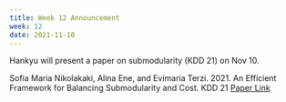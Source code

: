 ```yaml
---
title: Week 12 Announcement
week: 12
date: 2021-11-10
---
```


Hankyu will present a paper on submodularity (KDD 21) on Nov 10.

Sofia Maria Nikolakaki, Alina Ene, and Evimaria Terzi. 2021. An Efficient Framework for Balancing Submodularity and Cost. KDD 21
[Paper Link](https://dl.acm.org/doi/abs/10.1145/3447548.3467367)

